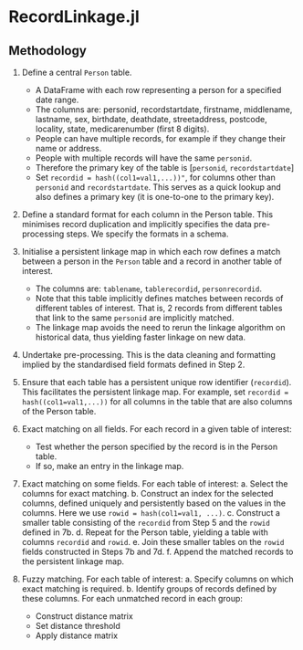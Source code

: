 # RecordLinkage.jl

## Methodology

1. Define a central `Person` table.
   - A DataFrame with each row representing a person for a specified date range.
   - The columns are: personid, recordstartdate, firstname, middlename, lastname, sex, birthdate, deathdate, streetaddress, postcode, locality, state, medicarenumber (first 8 digits).
   - People can have multiple records, for example if they change their name or address.
   - People with multiple records will have the same `personid`.
   - Therefore the primary key of the table is [`personid`, `recordstartdate`]
   - Set `recordid = hash((col1=val1,...))"`, for columns other than `personid` and `recordstartdate`.
     This serves as a quick lookup and also defines a primary key (it is one-to-one to the primary key).

2. Define a standard format for each column in the Person table.
   This minimises record duplication and implicitly specifies the data pre-processing steps.
   We specify the formats in a schema.

3. Initialise a persistent linkage map in which each row defines a match between a person in the `Person` table and a record in another table of interest.
   - The columns are: `tablename`, `tablerecordid`, `personrecordid`.
   - Note that this table implicitly defines matches between records of different tables of interest.
     That is, 2 records from different tables that link to the same `personid` are implicitly matched.
   - The linkage map avoids the need to rerun the linkage algorithm on historical data, thus yielding faster linkage on new data.

4. Undertake pre-processing.
   This is the data cleaning and formatting implied by the standardised field formats defined in Step 2.

5. Ensure that each table has a persistent unique row identifier (`recordid`).
   This facilitates the persistent linkage map.
   For example, set `recordid = hash((col1=val1,...))` for all columns in the table that are also columns of the Person table.

6. Exact matching on all fields.
   For each record in a given table of interest:
   - Test whether the person specified by the record is in the Person table.
   - If so, make an entry in the linkage map.

7. Exact matching on some fields.
   For each table of interest:
   a. Select the columns for exact matching.
   b. Construct an index for the selected columns, defined uniquely and persistently based on the values in the columns. Here we use `rowid = hash(col1=val1, ...)`.
   c. Construct a smaller table consisting of the `recordid` from Step 5 and the `rowid` defined in 7b.
   d. Repeat for the Person table, yielding a table with columns `recordid` and `rowid`.
   e. Join these smaller tables on the `rowid` fields constructed in Steps 7b and 7d.
   f. Append the matched records to the persistent linkage map.


8. Fuzzy matching.
   For each table of interest:
   a. Specify columns on which exact matching is required.
   b. Identify groups of records defined by these columns.
   For each unmatched record in each group:
    - Construct distance matrix
    - Set distance threshold
    - Apply distance matrix
